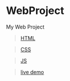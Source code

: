 # WebProject

My Web Project

>[HTML](https://github.com/shreyash00007/WebProject1/blob/main/index.html)

>[CSS](https://github.com/shreyash00007/WebProject1/blob/main/style.css)

>[JS](https://github.com/shreyash00007/WebProject1/blob/main/app.js)

>[live demo](https://shreyash00007.github.io/WebProjects-navbars/ )

<!-- link- https://shreyash00007.github.io/WebProjects-navbars/  -->
